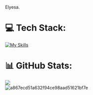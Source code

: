 Elyesa.

# 💻 Tech Stack:
[![My Skills](https://skillicons.dev/icons?i=ts,react,next,tailwind,prisma,postgresql)](https://skillicons.dev)
# 📊 GitHub Stats:
![](https://github-readme-streak-stats.herokuapp.com/?user=Spectrenard&theme=dark&hide_border=false)<br/>
![a867ecd51a632f94ce98aad51621bf7e](https://github.com/user-attachments/assets/f5abece1-fc01-4299-ab45-9bfcb1e8209b)



<!-- Proudly created with GPRM ( https://gprm.itsvg.in ) --
